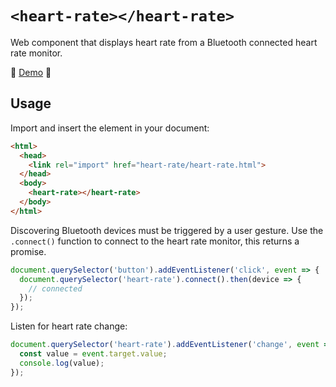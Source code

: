 # `<heart-rate></heart-rate>`

Web component that displays heart rate from a Bluetooth connected heart rate monitor. 

📡 [Demo](https://augustskare.github.io/heart-rate/) 📡

## Usage
Import and insert the element in your document: 
```html
<html>
  <head>
    <link rel="import" href="heart-rate/heart-rate.html">
  </head>
  <body>
    <heart-rate></heart-rate>
  </body>
</html>
```

Discovering Bluetooth devices must be triggered by a user gesture. Use the `.connect()` function to connect to the heart rate monitor, this returns a promise. 

```javascript
document.querySelector('button').addEventListener('click', event => {
  document.querySelector('heart-rate').connect().then(device => {
    // connected
  });
});
```

Listen for heart rate change: 

```javascript
document.querySelector('heart-rate').addEventListener('change', event => {
  const value = event.target.value;
  console.log(value);
});
``` 



